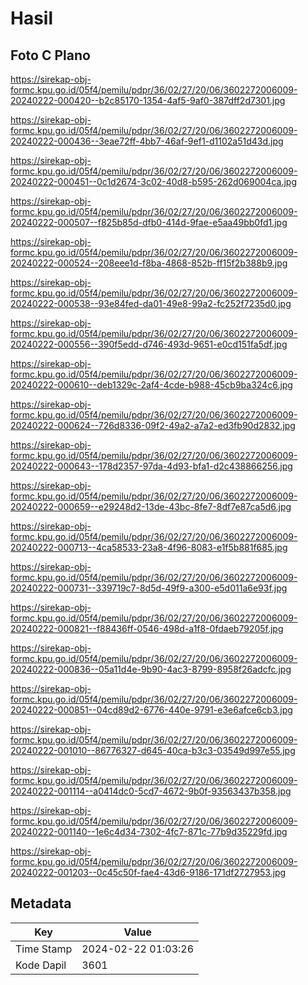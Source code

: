 # Hasil

## Foto C Plano

https://sirekap-obj-formc.kpu.go.id/05f4/pemilu/pdpr/36/02/27/20/06/3602272006009-20240222-000420--b2c85170-1354-4af5-9af0-387dff2d7301.jpg

https://sirekap-obj-formc.kpu.go.id/05f4/pemilu/pdpr/36/02/27/20/06/3602272006009-20240222-000436--3eae72ff-4bb7-46af-9ef1-d1102a51d43d.jpg

https://sirekap-obj-formc.kpu.go.id/05f4/pemilu/pdpr/36/02/27/20/06/3602272006009-20240222-000451--0c1d2674-3c02-40d8-b595-262d069004ca.jpg

https://sirekap-obj-formc.kpu.go.id/05f4/pemilu/pdpr/36/02/27/20/06/3602272006009-20240222-000507--f825b85d-dfb0-414d-9fae-e5aa49bb0fd1.jpg

https://sirekap-obj-formc.kpu.go.id/05f4/pemilu/pdpr/36/02/27/20/06/3602272006009-20240222-000524--208eee1d-f8ba-4868-852b-ff15f2b388b9.jpg

https://sirekap-obj-formc.kpu.go.id/05f4/pemilu/pdpr/36/02/27/20/06/3602272006009-20240222-000538--93e84fed-da01-49e8-99a2-fc252f7235d0.jpg

https://sirekap-obj-formc.kpu.go.id/05f4/pemilu/pdpr/36/02/27/20/06/3602272006009-20240222-000556--390f5edd-d746-493d-9651-e0cd151fa5df.jpg

https://sirekap-obj-formc.kpu.go.id/05f4/pemilu/pdpr/36/02/27/20/06/3602272006009-20240222-000610--deb1329c-2af4-4cde-b988-45cb9ba324c6.jpg

https://sirekap-obj-formc.kpu.go.id/05f4/pemilu/pdpr/36/02/27/20/06/3602272006009-20240222-000624--726d8336-09f2-49a2-a7a2-ed3fb90d2832.jpg

https://sirekap-obj-formc.kpu.go.id/05f4/pemilu/pdpr/36/02/27/20/06/3602272006009-20240222-000643--178d2357-97da-4d93-bfa1-d2c438866256.jpg

https://sirekap-obj-formc.kpu.go.id/05f4/pemilu/pdpr/36/02/27/20/06/3602272006009-20240222-000659--e29248d2-13de-43bc-8fe7-8df7e87ca5d6.jpg

https://sirekap-obj-formc.kpu.go.id/05f4/pemilu/pdpr/36/02/27/20/06/3602272006009-20240222-000713--4ca58533-23a8-4f96-8083-e1f5b881f685.jpg

https://sirekap-obj-formc.kpu.go.id/05f4/pemilu/pdpr/36/02/27/20/06/3602272006009-20240222-000731--339719c7-8d5d-49f9-a300-e5d011a6e93f.jpg

https://sirekap-obj-formc.kpu.go.id/05f4/pemilu/pdpr/36/02/27/20/06/3602272006009-20240222-000821--f88436ff-0546-498d-a1f8-0fdaeb79205f.jpg

https://sirekap-obj-formc.kpu.go.id/05f4/pemilu/pdpr/36/02/27/20/06/3602272006009-20240222-000836--05a11d4e-9b90-4ac3-8799-8958f26adcfc.jpg

https://sirekap-obj-formc.kpu.go.id/05f4/pemilu/pdpr/36/02/27/20/06/3602272006009-20240222-000851--04cd89d2-6776-440e-9791-e3e6afce6cb3.jpg

https://sirekap-obj-formc.kpu.go.id/05f4/pemilu/pdpr/36/02/27/20/06/3602272006009-20240222-001010--86776327-d645-40ca-b3c3-03549d997e55.jpg

https://sirekap-obj-formc.kpu.go.id/05f4/pemilu/pdpr/36/02/27/20/06/3602272006009-20240222-001114--a0414dc0-5cd7-4672-9b0f-93563437b358.jpg

https://sirekap-obj-formc.kpu.go.id/05f4/pemilu/pdpr/36/02/27/20/06/3602272006009-20240222-001140--1e6c4d34-7302-4fc7-871c-77b9d35229fd.jpg

https://sirekap-obj-formc.kpu.go.id/05f4/pemilu/pdpr/36/02/27/20/06/3602272006009-20240222-001203--0c45c50f-fae4-43d6-9186-171df2727953.jpg


## Metadata

| Key        | Value               |
| ---------- | ------------------- |
| Time Stamp | 2024-02-22 01:03:26 |
| Kode Dapil | 3601                |



